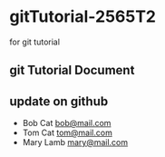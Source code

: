 # gitTutorial-2565T2
for git tutorial

## git Tutorial Document
## update on github

- Bob Cat   bob@mail.com
- Tom Cat   tom@mail.com
- Mary Lamb mary@mail.com